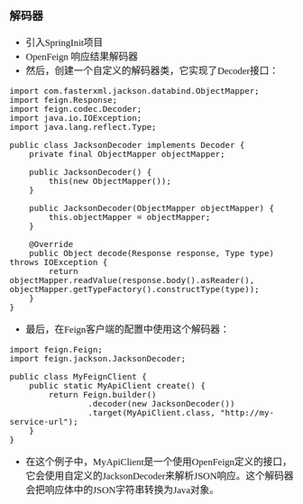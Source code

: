 <span  style="font-family: Simsun,serif; font-size: 17px; ">

### 解码器

- 引入SpringInit项目
- OpenFeign 响应结果解码器
- 然后，创建一个自定义的解码器类，它实现了Decoder接口：

~~~
import com.fasterxml.jackson.databind.ObjectMapper;
import feign.Response;
import feign.codec.Decoder;
import java.io.IOException;
import java.lang.reflect.Type;
 
public class JacksonDecoder implements Decoder {
    private final ObjectMapper objectMapper;
 
    public JacksonDecoder() {
        this(new ObjectMapper());
    }
 
    public JacksonDecoder(ObjectMapper objectMapper) {
        this.objectMapper = objectMapper;
    }
 
    @Override
    public Object decode(Response response, Type type) throws IOException {
        return objectMapper.readValue(response.body().asReader(), objectMapper.getTypeFactory().constructType(type));
    }
}
~~~

- 最后，在Feign客户端的配置中使用这个解码器：

~~~
import feign.Feign;
import feign.jackson.JacksonDecoder;
 
public class MyFeignClient {
    public static MyApiClient create() {
        return Feign.builder()
                .decoder(new JacksonDecoder())
                .target(MyApiClient.class, "http://my-service-url");
    }
}
~~~

- 在这个例子中，MyApiClient是一个使用OpenFeign定义的接口，它会使用自定义的JacksonDecoder来解析JSON响应。这个解码器会把响应体中的JSON字符串转换为Java对象。

</span>
